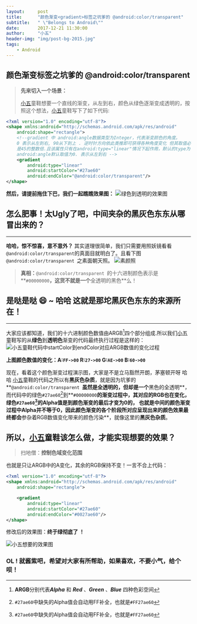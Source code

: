 ```yaml
---
layout:     post
title:      "颜色渐变<gradient>标签之坑爹的 @android:color/transparent"
subtitle:   " \"Belongs to Android\""
date:       2017-12-21 11:30:00
author:     "小五"
header-img: "img/post-bg-2015.jpg"
tags:
    - Android
---
```


## 颜色渐变<gradient>标签之坑爹的 @android:color/transparent

>**先来切入一个场景：**
>
>[小五][]童鞋想要一个直线的渐变，从左到右，颜色从绿色逐渐变成透明的，按照这个想法，[小五][]童鞋写下了如下代码:

```xml
<?xml version="1.0" encoding="utf-8"?>
<shape xmlns:android="http://schemas.android.com/apk/res/android"
    android:shape="rectangle">
    <!--gradient 中 android:angle数据类型为Integer，代表渐变颜色的角度。
    0 表示从左到右, 90从下到上 . 逆时针方向依此类推即可获得各种角度变化 但其取值必须        
    是45的整数倍.且该属性只有在android:type="linear"情况下起作用，默认的type为linear。
    android:angle默认取值为0. 表示从左到右 --> 
    <gradient 
        android:type="linear"
        android:startColor="#27ae60"
        android:endColor="@android:color/transparent"/>
</shape>
```
**然后，请提前拖住下巴，我们一起瞧瞧效果图：**
![绿色到透明的效果图](http://upload-images.jianshu.io/upload_images/2378059-2071253b97257ee3.png?imageMogr2/auto-orient/strip%7CimageView2/2/w/1240)

## **怎么肥事！太Ugly了吧，中间夹杂的黑灰色东东从哪冒出来的？** 
---

**哈哈，惊不惊喜，意不意外？** 其实道理很简单，我们只需要用照妖镜看看`@android:color/transparent`的真面目就明白了。且看下图`@android:color/transparent `之素面朝天照。
![素颜照](http://upload-images.jianshu.io/upload_images/2378059-06c4930bba7804c4.png?imageMogr2/auto-orient/strip%7CimageView2/2/w/1240)

>**真相：**`@android:color/transparent `的十六进制颜色表示是**`#00000000`**，这货不就是一个**全透明的黑色**么！

## 是哒是哒 :smile: ~ 哈哈 这就是那坨黑灰色东东的来源所在！
---
大家应该都知道，我们的十六进制颜色数值由ARGB[^注脚]四个部分组成.所以我们[小五][]童鞋写的从**绿色**到**透明色**渐变的代码最终执行过程是这样的：
![小五童鞋代码中startColor到endColor对应ARGB数值的变化过程](http://upload-images.jianshu.io/upload_images/2378059-c3aa2e28f8e995ba.png?imageMogr2/auto-orient/strip%7CimageView2/2/w/1240)

**上图颜色数值的变化：A:`FF->00` R:`27->00` G:`AE->00` B:`60->00`**

现在，看着这个颜色渐变过程演示图，大家是不是立马豁然开朗，茅塞顿开呀 哈哈
[小五][]童鞋的代码之所以有**黑灰色杂质**，就是因为坑爹的**`@android:color/transparent `**虽然是全透明的，但却是一个**黑色的全透明**，而代码中的绿色`#27ae60`[^注释]到**`#00000000`**的渐变过程中，其对应的RGB也在变化，绿色`#27ae60`[^注释]的Alpha值是到颜色渐变的最后才变为0的， 也就是中间的颜色渐变过程中Alpha并不等于0，因此颜色渐变的各个阶段所对应呈现出来的颜色效果最终都会**参杂着RGB数值变化带来的颜色污染**，就像这里的**黑灰色杂质**。

## 所以，[小五][]童鞋该怎么做，才能实现想要的效果？
>扫地僧：**控制色域变化范围**

也就是只让ARGB中的A变化，其余的RGB保持不变！一言不合上代码：
```xml
<?xml version="1.0" encoding="utf-8"?>
<shape xmlns:android="http://schemas.android.com/apk/res/android"
    android:shape="rectangle">

    <gradient 
        android:type="linear"
        android:startColor="#27ae60"
        android:endColor="#0027ae60"/>
</shape>
```
修改后的效果图：**终于绿彻底了 ！**

![小五想要的效果图](http://upload-images.jianshu.io/upload_images/2378059-dc99e7703ba547e7.png?imageMogr2/auto-orient/strip%7CimageView2/2/w/1240)

### OL ! 就酱紫吧，希望对大家有所帮助，如果喜欢，不要小气，给个呗！

[^注脚]: **ARGB**分别代表***Alpha*** 和 ***Red*** 、***Green*** 、***Blue*** 四种色彩空间
[^注释]: `#27ae60`中缺失的Alpha值会自动用FF补全，也就是`#FF27ae60`

[小五]: http://www.jianshu.com/u/b9cbfe0a7f35  "就是我啦 哈哈"